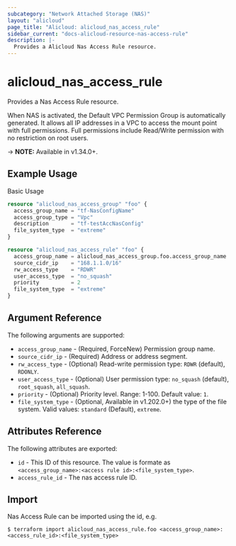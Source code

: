```yaml
---
subcategory: "Network Attached Storage (NAS)"
layout: "alicloud"
page_title: "Alicloud: alicloud_nas_access_rule"
sidebar_current: "docs-alicloud-resource-nas-access-rule"
description: |-
  Provides a Alicloud Nas Access Rule resource.
---
```


# alicloud\_nas_access_rule

Provides a Nas Access Rule resource.

When NAS is activated, the Default VPC Permission Group is automatically generated. It allows all IP addresses in a VPC to access the mount point with full permissions. Full permissions include Read/Write permission with no restriction on root users.

-> **NOTE:** Available in v1.34.0+.

## Example Usage

Basic Usage

```terraform
resource "alicloud_nas_access_group" "foo" {
  access_group_name = "tf-NasConfigName"
  access_group_type = "Vpc"
  description       = "tf-testAccNasConfig"
  file_system_type  = "extreme"
}

resource "alicloud_nas_access_rule" "foo" {
  access_group_name = alicloud_nas_access_group.foo.access_group_name
  source_cidr_ip    = "168.1.1.0/16"
  rw_access_type    = "RDWR"
  user_access_type  = "no_squash"
  priority          = 2
  file_system_type  = "extreme"
}


```

## Argument Reference

The following arguments are supported:

* `access_group_name` - (Required, ForceNew) Permission group name.
* `source_cidr_ip` - (Required) Address or address segment.
* `rw_access_type` - (Optional) Read-write permission type: `RDWR` (default), `RDONLY`.
* `user_access_type` - (Optional) User permission type: `no_squash` (default), `root_squash`, `all_squash`.
* `priority` - (Optional) Priority level. Range: 1-100. Default value: `1`.
* `file_system_type` - (Optional, Available in v1.202.0+) the type of the file system. 
                                    Valid values:
                                    `standard` (Default),
                                    `extreme`.

## Attributes Reference

The following attributes are exported:

* `id` - This ID of this resource. The value is formate as `<access_group_name>:<access rule id>:<file_system_type>`.
* `access_rule_id` - The nas access rule ID.

## Import

Nas Access Rule can be imported using the id, e.g.

```shell
$ terraform import alicloud_nas_access_rule.foo <access_group_name>:<access_rule_id>:<file_system_type>
```

